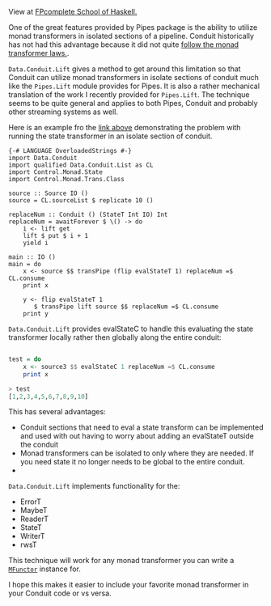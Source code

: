 View at [FPcomplete School of Haskell.](https://www.fpcomplete.com/user/davorak/readme-for-data-conduit-lift)

One of the great features provided by Pipes package is the ability to utilize monad transformers in isolated sections of a pipeline. Conduit historically has not had this advantage because it did not quite [follow the monad transformer laws.](https://github.com/snoyberg/conduit/wiki/Dealing-with-monad-transformers).

`Data.Conduit.Lift` gives a method to get around this limitation so that Conduit can utilize monad transformers in isolate sections of conduit much like the `Pipes.Lift` module provides for Pipes. It is also a rather mechanical translation of the work I recently provided for `Pipes.Lift`.  The technique seems to be quite general and applies to both Pipes, Conduit and probably other streaming systems as well.

Here is an example fro the [link above](https://github.com/snoyberg/conduit/wiki/Dealing-with-monad-transformers) demonstrating the problem with running the state transformer in an isolate section of conduit.

``` active haskell
{-# LANGUAGE OverloadedStrings #-}
import Data.Conduit
import qualified Data.Conduit.List as CL
import Control.Monad.State
import Control.Monad.Trans.Class

source :: Source IO ()
source = CL.sourceList $ replicate 10 ()

replaceNum :: Conduit () (StateT Int IO) Int
replaceNum = awaitForever $ \() -> do
    i <- lift get
    lift $ put $ i + 1
    yield i

main :: IO ()
main = do
    x <- source $$ transPipe (flip evalStateT 1) replaceNum =$ CL.consume
    print x

    y <- flip evalStateT 1
       $ transPipe lift source $$ replaceNum =$ CL.consume
    print y
```

`Data.Conduit.Lift` provides evalStateC to handle this evaluating the state transformer locally rather then globally along the entire conduit:

``` haskell

test = do
    x <- source3 $$ evalStateC 1 replaceNum =$ CL.consume
    print x

> test
[1,2,3,4,5,6,7,8,9,10]

```

This has several advantages:

* Conduit sections that need to eval a state transform can be implemented and used with out having to worry about adding an evalStateT outside the conduit
* Monad transformers can be isolated to only where they are needed. If you need state it no longer needs to be global to the entire conduit.
* 


`Data.Conduit.Lift` implements functionality for the:
* ErrorT
* MaybeT
* ReaderT
* StateT
* WriterT
* rwsT

This technique will work for any monad transformer you can write a [`MFunctor`](http://hackage.haskell.org/package/mmorph-1.0.0/docs/Control-Monad-Morph.html#t:MFunctor) instance for.

I hope this makes it easier to include your favorite monad transformer in your Conduit code or vs versa.
